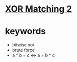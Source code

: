 

# [XOR Matching 2](https://atcoder.jp/contests/arc124/tasks/arc124_b)


# keywords 
- bitwise xor
- brute force
- a ^ b = c <-> a = b ^ c
